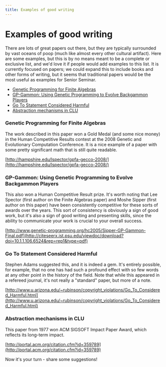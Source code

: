 ```yaml
---
title: Examples of good writing
---
```


# Examples of good writing

There are lots of great papers out there, but they are typically surrounded by vast oceans of poop (much like almost every other cultural artifact). Here are some examples, but this is by no means meant to be a complete or exclusive list, and we'd love it if people would add examples to this list. It is currently focused on papers; we could expand this to include books and other forms of writing, but it seems that traditional papers would be the most useful as examples for Senior Seminar. 

- [Genetic Programming for Finite Algebras](#genetic-programming-for-finite-algebras)
- [GP-Gammon: Using Genetic Programming to Evolve Backgammon Players](#backgammon)   
- [Go To Statement Considered Harmful](#go-to-statement-considered-harmful)
- [Abstraction mechanisms in CLU](#abstraction-mechanisms-in-clu)

### Genetic Programming for Finite Algebras

The work described in this paper won a Gold Medal (and some nice money) in the Human Competitive Results contest at the 2008 
Genetic and Evolutionary Computation Conference. It is a nice example of a paper with some pretty significant math that is
still quite readable.

[http://hampshire.edu/lspector/gpfa-gecco-2008/](http://hampshire.edu/lspector/gpfa-gecco-2008/)

### <a name="backgammon"></a>GP-Gammon: Using Genetic Programming to Evolve Backgammon Players

This also won a Human Competitive Result prize. It's worth noting that Lee Spector (first author on the Finite Algebras paper) 
and Moshe Sipper (first author on this paper) have been consistently competitive for these sorts of awards over the years.
This sort of consistency is obviously a sign of good work, but it's also a sign of good writing and presenting skills, 
since the ability to communicate your work is crucial to your overall success.

[http://www.genetic-programming.org/hc2005/Sipper-GP-Gammon-Final.pdf](http://citeseerx.ist.psu.edu/viewdoc/download?doi=10.1.1.106.6524&rep=rep1&type=pdf)

### Go To Statement Considered Harmful

Stephen Adams suggested this, and it is indeed a gem. It's entirely possible, for example, 
that no one has had such a profound effect with so few words at any other point in the history of the field.
Note that while this appeared in a refereed journal, it's not really a "standard" paper, but more of a note.

[http://www.u.arizona.edu/~rubinson/copyright_violations/Go_To_Considered_Harmful.html](http://www.u.arizona.edu/~rubinson/copyright_violations/Go_To_Considered_Harmful.html)

### Abstraction mechanisms in CLU

This paper from 1977 won ACM SIGSOFT Impact Paper Award, which reflects its long-term impact.

[http://portal.acm.org/citation.cfm?id=359789](http://portal.acm.org/citation.cfm?id=359789)

Now it's your turn - share some suggestions! 
